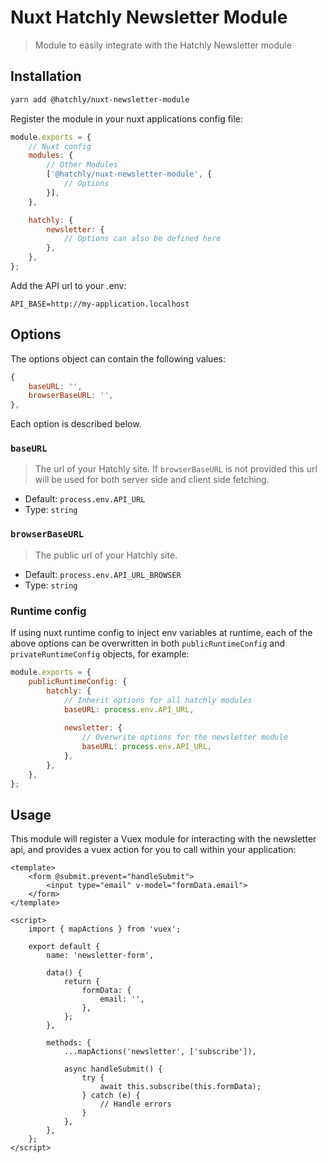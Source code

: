 # Nuxt Hatchly Newsletter Module

> Module to easily integrate with the Hatchly Newsletter module

## Installation

```bash
yarn add @hatchly/nuxt-newsletter-module
```

Register the module in your nuxt applications config file:

```js
module.exports = {
    // Nuxt config
    modules: {
        // Other Modules
        ['@hatchly/nuxt-newsletter-module', {
            // Options
        }],
    },

    hatchly: {
        newsletter: {
            // Options can also be defined here
        },
    },
};
```

Add the API url to your .env:

```
API_BASE=http://my-application.localhost
```

## Options

The options object can contain the following values: 

```js
{
    baseURL: '',
    browserBaseURL: '',
},
```

Each option is described below.

### `baseURL`

> The url of your Hatchly site. If `browserBaseURL` is not provided this url will be used for both server side and client side fetching.

- Default: `process.env.API_URL`
- Type: `string`

### `browserBaseURL`

> The public url of your Hatchly site. 

- Default: `process.env.API_URL_BROWSER`
- Type: `string`

### Runtime config

If using nuxt runtime config to inject env variables at runtime, each of the above options can be overwritten in both `publicRuntimeConfig` and `privateRuntimeConfig` objects, for example:

```js
module.exports = {
    publicRuntimeConfig: {
        hatchly: {
            // Inherit options for all hatchly modules
            baseURL: process.env.API_URL,
            
            newsletter: {
                // Overwrite options for the newsletter module
                baseURL: process.env.API_URL,
            },
        },    
    },
};
```

## Usage

This module will register a Vuex module for interacting with the newsletter api, and provides a vuex action for you to call within your application:

```vue
<template>
    <form @submit.prevent="handleSubmit">
        <input type="email" v-model="formData.email">
    </form>
</template>

<script>
    import { mapActions } from 'vuex';

    export default {
        name: 'newsletter-form',

        data() {
            return {
                formData: {
                    email: '',
                },            
            };
        },

        methods: {
            ...mapActions('newsletter', ['subscribe']),

            async handleSubmit() {
                try {
                    await this.subscribe(this.formData);
                } catch (e) {
                    // Handle errors
                }   
            },
        },
    };
</script>
```
